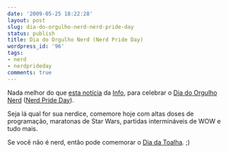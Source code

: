 ```yaml
---
date: '2009-05-25 18:22:28'
layout: post
slug: dia-do-orgulho-nerd-nerd-pride-day
status: publish
title: Dia do Orgulho Nerd (Nerd Pride Day)
wordpress_id: '96'
tags:
- nerd
- nerdprideday
comments: true
---
```


Nada melhor do que [esta notícia](http://info.abril.com.br/noticias/ciencia/nerds-sao-melhores-na-cama-diz-estudo-23052009-6.shl) da [Info](http://info.abril.com.br), para celebrar o [Dia do Orgulho Nerd](http://pt.wikipedia.org/wiki/Dia_do_Orgulho_Nerd) ([Nerd Pride Day](http://en.wikipedia.org/wiki/Nerd_Pride_Day)).  
     
Seja lá qual for sua nerdice, comemore hoje com altas doses de programação, maratonas de Star Wars, partidas intermináveis de WOW e tudo mais.  
  
Se você não é nerd, então pode comemorar o [Dia da Toalha](http://pt.wikipedia.org/wiki/Dia_da_Toalha). ;)